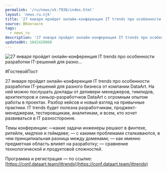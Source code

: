 ```yaml
---
permalink: '/ru/news/vk-7938/index.html'
layout: 'news.ru.njk'
title: '27 января пройдет онлайн-конференция IT trends про особенности разработки IT-решений для разно…'
source: ВКонтакте
tags:
  - news_ru
description: '27 января пройдет онлайн-конференция IT trends про особенности разработки IT-решений для разно…'
updatedAt: 1642420860
---
```

![ 27 января пройдет онлайн-конференция IT trends про особенности разработки IT-решений для разно…](https://sun9-41.userapi.com/sun9-68/impg/tAiCemcHWVUJqyXtN23E9a36YteCImDtZ3bYaA/Lt6-CqorchE.jpg?size=1280x854&quality=96&sign=284240f3c651987904f88c268c071795&c_uniq_tag=Y3bCAaTYC11XNYk18AvS-inRcsXlwyyiBGLRA2qqXZU&type=album)

#ГостевойПост

27 января пройдет онлайн-конференция IT trends про особенности разработки IT-решений для разного бизнеса от компании DataArt. На ней можно послушать доклады от деливери-менеджеров, тимлидов, архитекторов и синьор-разработчков DataArt с огромным опытом работы в проектах. Разбор кейсов и новый взгляд на привычные практики. IT trends будет полезна разработчикам, проджект-менеджерам, тестировщикам, аналитикам, и всем, кто хочет развиваться в IT разносторонне.

Темы конференции:
—какие задачи инженеры решают в финтехе, ритейле, медтехе и геймдеве;
— с какими проблемами сталкиваются, в чем принципиальная разница между доменами;
— как именно предметная область влияет на разработку;
— сравнение технологической и продуктовой сложностей.

Программа и регистрация — по ссылке: [https://conf.dataart.team/ittrends](https://conf.dataart.team/ittrends)
